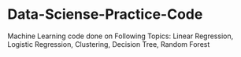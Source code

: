 # Data-Sciense-Practice-Code
Machine Learning code done on Following Topics: Linear Regression, Logistic Regression, Clustering, Decision Tree, Random Forest 
